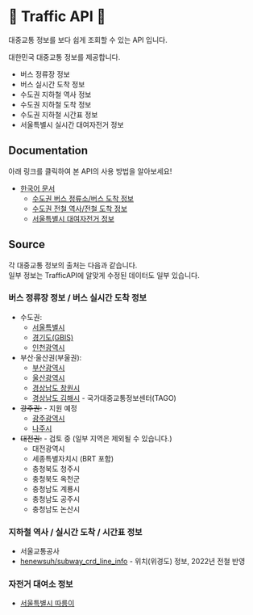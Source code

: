 # 🚄 Traffic API 🚌
대중교통 정보를 보다 쉽게 조회할 수 있는 API 입니다.

대한민국 대중교통 정보를 제공합니다.
* 버스 정류장 정보
* 버스 실시간 도착 정보
* 수도권 지하철 역사 정보
* 수도권 지하철 도착 정보
* 수도권 지하철 시간표 정보
* 서울특별시 실시간 대여자전거 정보

## Documentation
아래 링크를 클릭하여 본 API의 사용 방법을 알아보세요!
* [한국어 문서](docs/)
  * [수도권 버스 정류소/버스 도착 정보](docs/bus.md)
  * [수도권 전철 역사/전철 도착 정보](docs/metro.md)
  * [서울특별시 대여자전거 정보](docs/bike.md)

## Source
각 대중교통 정보의 출처는 다음과 같습니다.<br/>
일부 정보는 TrafficAPI에 알맞게 수정된 데이터도 일부 있습니다.

### 버스 정류장 정보 / 버스 실시간 도착 정보
* 수도권: 
  * [서울특별시](https://bus.go.kr/)
  * [경기도(GBIS)](http://www.gbis.go.kr/)
  * [인천광역시](http://bus.incheon.go.kr/)
* 부산·울산권(부울권): 
  * [부산광역시](http://bus.busan.go.kr/)
  * [울산광역시](http://its.ulsan.kr/)
  * [경상남도 창원시](http://bus.changwon.go.kr/)
  * [경상남도 김해시](http://bus.gimhae.go.kr/) - 국가대중교통정보센터(TAGO)
* ~~광주권:~~ - 지원 예정
  * [광주광역시](http://bus.gwangju.go.kr/)
  * [나주시](http://bus.gwangju.go.kr/)
* ~~대전권:~~ - 검토 중 (일부 지역은 제외될 수 있습니다.)
  * 대전광역시
  * 세종특별자치시 (BRT 포함)
  * 충청북도 청주시
  * 충청북도 옥천군
  * 충청남도 계룡시
  * 충청남도 공주시
  * 충청남도 논산시

### 지하철 역사 / 실시간 도착 / 시간표 정보
* 서울교통공사
* [henewsuh/subway_crd_line_info](https://github.com/henewsuh/subway_crd_line_info) - 위치(위경도) 정보, 2022년 전철 반영

### 자전거 대여소 정보
* [서울특별시 따릉이](https://www.bikeseoul.com/)
